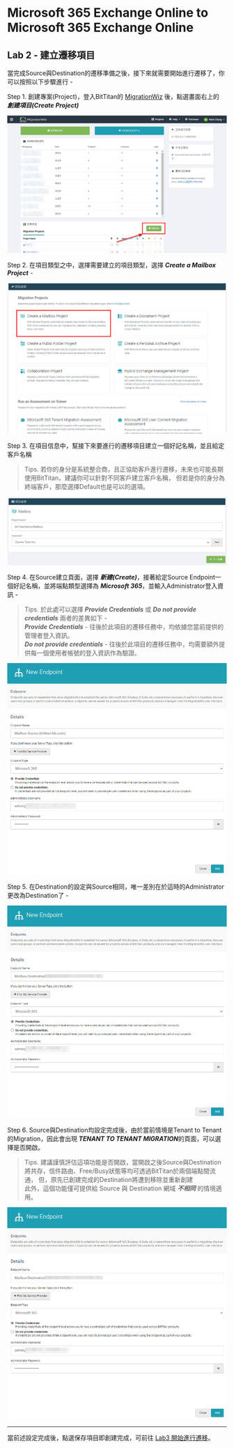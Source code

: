 # Microsoft 365 Exchange Online to Microsoft 365 Exchange Online

## Lab 2 - 建立遷移項目

當完成Source與Destination的遷移準備之後，接下來就需要開始進行遷移了，你可以按照以下步驟進行 - 

Step 1. 創建專案(Project)，登入BitTitan的 [MigrationWiz](https://migrationwiz.bittitan.com/app/) 後，點選畫面右上的 ***創建項目(Create Project)***

![GITHUB](https://github.com/MarkChang-Core/BitTitan/blob/main/Microsoft%20365%20Exchange%20Online%20to%20Microsoft%20365%20Exchange%20Online/Image/image2-1.jpg)<br>

Step 2. 在項目類型之中，選擇需要建立的項目類型，選擇 ***Create a Mailbox Project*** -

![GITHUB](https://github.com/MarkChang-Core/BitTitan/blob/main/Microsoft%20365%20Exchange%20Online%20to%20Microsoft%20365%20Exchange%20Online/Image/image2-2.jpg)<br>

Step 3. 在項目信息中，幫接下來要進行的遷移項目建立一個好記名稱，並且給定客戶名稱

> Tips. 若你的身分是系統整合商，且正協助客戶進行遷移，未來也可能長期使用BitTitan，建議你可以針對不同客戶建立客戶名稱，
但若是你的身分為終端客戶，那麼選擇Default也是可以的選項。 

![GITHUB](https://github.com/MarkChang-Core/BitTitan/blob/main/Microsoft%20365%20Exchange%20Online%20to%20Microsoft%20365%20Exchange%20Online/Image/image2-3.jpg)<br>

Step 4. 在Source建立頁面，選擇 ***新建(Create)***，接著給定Source Endpoint一個好記名稱，並將端點類型選擇為 ***Microsoft 365***，並輸入Administrator登入資訊 -

> Tips. 於此處可以選擇 ***Provide Credentials*** 或 ***Do not provide credentials*** 兩者的差異如下 - <br>
> ***Provide Credentials*** - 往後於此項目的遷移任務中，均依據您當前提供的管理者登入資訊。<br>
> ***Do not provide credentials*** - 往後於此項目的遷移任務中，均需要額外提供每一個使用者帳號的登入資訊作為驗證。<br>

![GITHUB](https://github.com/MarkChang-Core/BitTitan/blob/main/Microsoft%20365%20Exchange%20Online%20to%20Microsoft%20365%20Exchange%20Online/Image/image2-4.jpg)<br>

Step 5. 在Destination的設定與Source相同，唯一差別在於這時的Administrator更改為Destination了 -

![GITHUB](https://github.com/MarkChang-Core/BitTitan/blob/main/Microsoft%20365%20Exchange%20Online%20to%20Microsoft%20365%20Exchange%20Online/Image/image2-5.jpg)<br>

Step 6. Source與Destination均設定完成後，由於當前情境是Tenant to Tenant的Migration，因此會出現 ***TENANT TO TENANT MIGRATION***的頁面，可以選擇是否開啟。

> Tips. 建議謹慎評估這項功能是否開啟，當開啟之後Source與Destination將共存，信件路由、Free/Busy狀態等均可透過BitTitan於兩個端點間流通，
> 但，原先已創建完成的Destination將遭到移除並重新創建<br>
> 此外，這個功能僅可提供給 Source 與 Destination 網域 ***不相同*** 的情境適用。

![GITHUB](https://github.com/MarkChang-Core/BitTitan/blob/main/Microsoft%20365%20Exchange%20Online%20to%20Microsoft%20365%20Exchange%20Online/Image/image2-5.jpg)<br>

---

當前述設定完成後，點選保存項目即創建完成，可前往 [Lab3 開始進行遷移]((https://github.com/MarkChang-Core/BitTitan/blob/main/Microsoft%20365%20Exchange%20Online%20to%20Microsoft%20365%20Exchange%20Online/Lab.md))。
